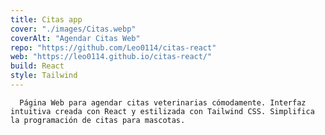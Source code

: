 ```yaml
---
title: Citas app
cover: "./images/Citas.webp"
coverAlt: "Agendar Citas Web"
repo: "https://github.com/Leo0114/citas-react"
web: "https://leo0114.github.io/citas-react/"
build: React
style: Tailwind
---
```


      Página Web para agendar citas veterinarias cómodamente. Interfaz intuitiva creada con React y estilizada con Tailwind CSS. Simplifica la programación de citas para mascotas.
